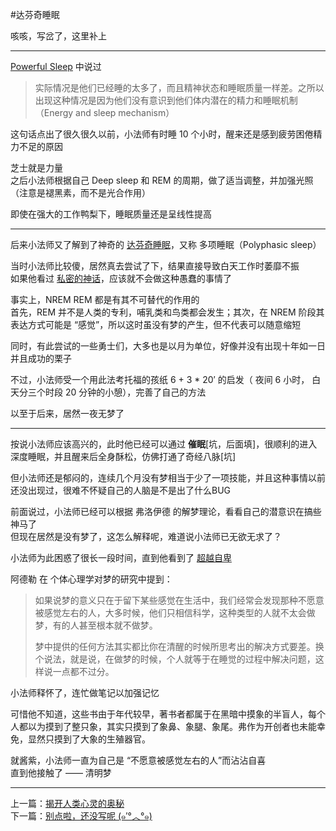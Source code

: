 #达芬奇睡眠


咳咳，写岔了，这里补上  

---


[Powerful Sleep](http://book.douban.com/subject/7067548/) 中说过   
>实际情况是他们已经睡的太多了，而且精神状态和睡眠质量一样差。之所以出现这种情况是因为他们没有意识到他们体内潜在的精力和睡眠机制（Energy and sleep mechanism）
 
这句话点出了很久很久以前，小法师有时睡 10 个小时，醒来还是感到疲劳困倦精力不足的原因

芝士就是力量  
之后小法师根据自己 Deep sleep 和 REM 的周期，做了适当调整，并加强光照（注意是褪黑素，而不是光合作用）  

即使在强大的工作鸭梨下，睡眠质量还是呈线性提高  

---

后来小法师又了解到了神奇的 [达芬奇睡眠](http://zh.wikipedia.org/wiki/%E5%A4%9A%E9%98%B6%E6%AE%B5%E7%9D%A1%E7%9C%A0)，又称 多项睡眠（Polyphasic sleep）  

当时小法师比较傻，居然真去尝试了下，结果直接导致白天工作时萎靡不振   
如果他看过 [私密的神话](http://book.douban.com/subject/3662227/)，应该就不会做这种愚蠢的事情了  

事实上，NREM REM 都是有其不可替代的作用的  
首先，REM 并不是人类的专利，哺乳类和鸟类都会发生；其次，在 NREM 阶段其表达方式可能是 “感觉”，所以这时虽没有梦的产生，但不代表可以随意缩短  

同时，有此尝试的一些勇士们，大多也是以月为单位，好像并没有出现十年如一日并且成功的栗子  

不过，小法师受一个用此法考托福的孩纸 6 + 3 * 20′ 的启发（ 夜间 6 小时， 白天分三个时段 20 分钟的小憩），完善了自己的方法  

以至于后来，居然一夜无梦了  

---

按说小法师应该高兴的，此时他已经可以通过 **催眠**[坑，后面填]，很顺利的进入深度睡眠，并且醒来后全身酥松，仿佛打通了奇经八脉[坑]  

但小法师还是郁闷的，连续几个月没有梦相当于少了一项技能，并且这种事情以前还没出现过，很难不怀疑自己的人脑是不是出了什么BUG  

前面说过，小法师已经可以根据 弗洛伊德 的解梦理论，看看自己的潜意识在搞些神马了  
但现在居然是没有梦了，这怎么解释呢，难道说小法师已无欲无求了？  

小法师为此困惑了很长一段时间，直到他看到了 [超越自卑](http://book.douban.com/subject/1316093/)  

阿德勒 在 个体心理学对梦的研究中提到：
> 如果说梦的意义只在于留下某些感觉在生活中，我们经常会发现那种不愿意被感觉左右的人，大多时候，他们只相信科学，这种类型的人就不太会做梦，有的人甚至根本就不做梦。 
>  
>梦中提供的任何方法其实都比你在清醒的时候所思考出的解决方式要差。换个说法，就是说，在做梦的时候，个人就等于在睡觉的过程中解决问题，这样说一点都不过分。
  
小法师释怀了，连忙做笔记以加强记忆  

可惜他不知道，这些书由于年代较早，著书者都属于在黑暗中摸象的半盲人，每个人都以为摸到了整只象，其实只摸到了象鼻、象腿、象尾。弗作为开创者也未能幸免，显然只摸到了大象的生殖器官。

就酱紫，小法师一直为自己是 “不愿意被感觉左右的人”而沾沾自喜  
直到他接触了 —— 清明梦

-------
上一篇：[揭开人类心灵的奥秘](https://github.com/Artwalk/LittleMaster/blob/master/Contents/11.md)  
下一篇：[别点啦，还没写呢 (๑′°︿°๑)](https://github.com/Artwalk/LittleMaster/blob/master/Contents/13.md)